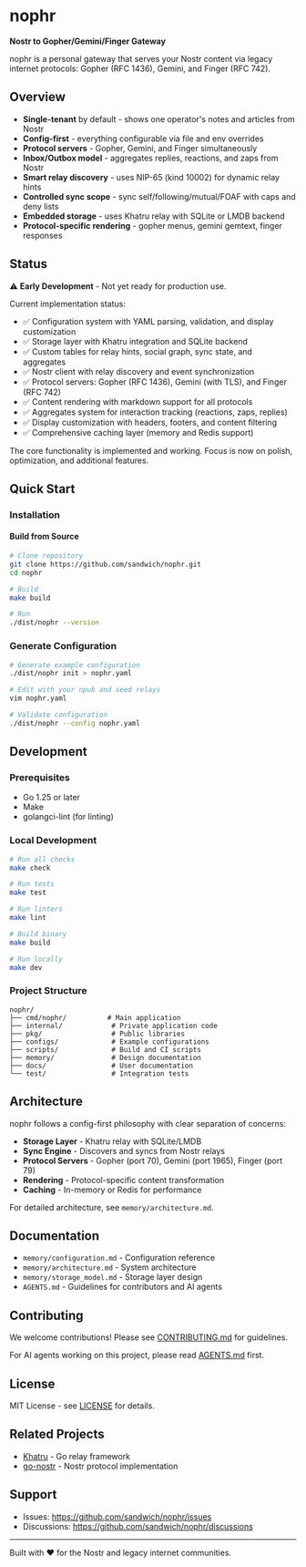 # nophr

**Nostr to Gopher/Gemini/Finger Gateway**

nophr is a personal gateway that serves your Nostr content via legacy internet protocols: Gopher (RFC 1436), Gemini, and Finger (RFC 742).

## Overview

- **Single-tenant** by default - shows one operator's notes and articles from Nostr
- **Config-first** - everything configurable via file and env overrides
- **Protocol servers** - Gopher, Gemini, and Finger simultaneously
- **Inbox/Outbox model** - aggregates replies, reactions, and zaps from Nostr
- **Smart relay discovery** - uses NIP-65 (kind 10002) for dynamic relay hints
- **Controlled sync scope** - sync self/following/mutual/FOAF with caps and deny lists
- **Embedded storage** - uses Khatru relay with SQLite or LMDB backend
- **Protocol-specific rendering** - gopher menus, gemini gemtext, finger responses

## Status

⚠️ **Early Development** - Not yet ready for production use.

Current implementation status:
- ✅ Configuration system with YAML parsing, validation, and display customization
- ✅ Storage layer with Khatru integration and SQLite backend
- ✅ Custom tables for relay hints, social graph, sync state, and aggregates
- ✅ Nostr client with relay discovery and event synchronization
- ✅ Protocol servers: Gopher (RFC 1436), Gemini (with TLS), and Finger (RFC 742)
- ✅ Content rendering with markdown support for all protocols
- ✅ Aggregates system for interaction tracking (reactions, zaps, replies)
- ✅ Display customization with headers, footers, and content filtering
- ✅ Comprehensive caching layer (memory and Redis support)

The core functionality is implemented and working. Focus is now on polish, optimization, and additional features.

## Quick Start

### Installation

#### Build from Source

```bash
# Clone repository
git clone https://github.com/sandwich/nophr.git
cd nophr

# Build
make build

# Run
./dist/nophr --version
```

### Generate Configuration

```bash
# Generate example configuration
./dist/nophr init > nophr.yaml

# Edit with your npub and seed relays
vim nophr.yaml

# Validate configuration
./dist/nophr --config nophr.yaml
```

## Development

### Prerequisites

- Go 1.25 or later
- Make
- golangci-lint (for linting)

### Local Development

```bash
# Run all checks
make check

# Run tests
make test

# Run linters
make lint

# Build binary
make build

# Run locally
make dev
```

### Project Structure

```
nophr/
├── cmd/nophr/          # Main application
├── internal/            # Private application code
├── pkg/                 # Public libraries
├── configs/             # Example configurations
├── scripts/             # Build and CI scripts
├── memory/              # Design documentation
├── docs/                # User documentation
└── test/                # Integration tests
```

## Architecture

nophr follows a config-first philosophy with clear separation of concerns:

- **Storage Layer** - Khatru relay with SQLite/LMDB
- **Sync Engine** - Discovers and syncs from Nostr relays
- **Protocol Servers** - Gopher (port 70), Gemini (port 1965), Finger (port 79)
- **Rendering** - Protocol-specific content transformation
- **Caching** - In-memory or Redis for performance

For detailed architecture, see `memory/architecture.md`.

## Documentation

- `memory/configuration.md` - Configuration reference
- `memory/architecture.md` - System architecture
- `memory/storage_model.md` - Storage layer design
- `AGENTS.md` - Guidelines for contributors and AI agents

## Contributing

We welcome contributions! Please see [CONTRIBUTING.md](CONTRIBUTING.md) for guidelines.

For AI agents working on this project, please read [AGENTS.md](AGENTS.md) first.

## License

MIT License - see [LICENSE](LICENSE) for details.

## Related Projects

- [Khatru](https://github.com/fiatjaf/khatru) - Go relay framework
- [go-nostr](https://github.com/nbd-wtf/go-nostr) - Nostr protocol implementation

## Support

- Issues: https://github.com/sandwich/nophr/issues
- Discussions: https://github.com/sandwich/nophr/discussions

---

Built with ❤️ for the Nostr and legacy internet communities.
